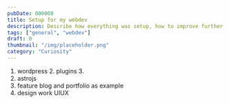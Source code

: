 ```yaml
---
pubDate: 000000
title: Setup for my webdev
description: Describe how everything was setup, how to improve further as next step?
tags: ["general", "webdev"]
draft: 0
thumbnail: "/img/placeholder.png" 
category: "Curiosity"
---
```

1. wordpress
	2. plugins
	3. 
2. astrojs
3. feature blog and portfolio as example
4. design work UIUX